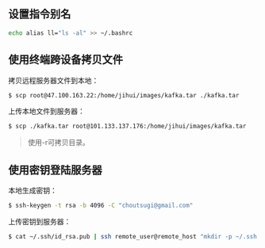 ## 设置指令别名
```bash
echo alias ll="ls -al" >> ~/.bashrc
```

## 使用终端跨设备拷贝文件

拷贝远程服务器文件到本地：
```bash
$ scp root@47.100.163.22:/home/jihui/images/kafka.tar ./kafka.tar
```
上传本地文件到服务器：
```bash
$ scp ./kafka.tar root@101.133.137.176:/home/jihui/images/kafka.tar
```
> 使用-r可拷贝目录。

## 使用密钥登陆服务器

本地生成密钥：
```bash
$ ssh-keygen -t rsa -b 4096 -C "choutsugi@gmail.com"
```
上传密钥到服务器：
```bash
$ cat ~/.ssh/id_rsa.pub | ssh remote_user@remote_host "mkdir -p ~/.ssh && cat >> ~/.ssh/authorized_keys"
```
